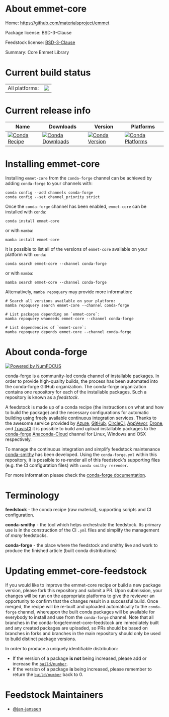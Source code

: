 About emmet-core
================

Home: https://github.com/materialsproject/emmet

Package license: BSD-3-Clause

Feedstock license: [BSD-3-Clause](https://github.com/conda-forge/emmet-core-feedstock/blob/main/LICENSE.txt)

Summary: Core Emmet Library

Current build status
====================


<table><tr><td>All platforms:</td>
    <td>
      <a href="https://dev.azure.com/conda-forge/feedstock-builds/_build/latest?definitionId=17378&branchName=main">
        <img src="https://dev.azure.com/conda-forge/feedstock-builds/_apis/build/status/emmet-core-feedstock?branchName=main">
      </a>
    </td>
  </tr>
</table>

Current release info
====================

| Name | Downloads | Version | Platforms |
| --- | --- | --- | --- |
| [![Conda Recipe](https://img.shields.io/badge/recipe-emmet--core-green.svg)](https://anaconda.org/conda-forge/emmet-core) | [![Conda Downloads](https://img.shields.io/conda/dn/conda-forge/emmet-core.svg)](https://anaconda.org/conda-forge/emmet-core) | [![Conda Version](https://img.shields.io/conda/vn/conda-forge/emmet-core.svg)](https://anaconda.org/conda-forge/emmet-core) | [![Conda Platforms](https://img.shields.io/conda/pn/conda-forge/emmet-core.svg)](https://anaconda.org/conda-forge/emmet-core) |

Installing emmet-core
=====================

Installing `emmet-core` from the `conda-forge` channel can be achieved by adding `conda-forge` to your channels with:

```
conda config --add channels conda-forge
conda config --set channel_priority strict
```

Once the `conda-forge` channel has been enabled, `emmet-core` can be installed with `conda`:

```
conda install emmet-core
```

or with `mamba`:

```
mamba install emmet-core
```

It is possible to list all of the versions of `emmet-core` available on your platform with `conda`:

```
conda search emmet-core --channel conda-forge
```

or with `mamba`:

```
mamba search emmet-core --channel conda-forge
```

Alternatively, `mamba repoquery` may provide more information:

```
# Search all versions available on your platform:
mamba repoquery search emmet-core --channel conda-forge

# List packages depending on `emmet-core`:
mamba repoquery whoneeds emmet-core --channel conda-forge

# List dependencies of `emmet-core`:
mamba repoquery depends emmet-core --channel conda-forge
```


About conda-forge
=================

[![Powered by
NumFOCUS](https://img.shields.io/badge/powered%20by-NumFOCUS-orange.svg?style=flat&colorA=E1523D&colorB=007D8A)](https://numfocus.org)

conda-forge is a community-led conda channel of installable packages.
In order to provide high-quality builds, the process has been automated into the
conda-forge GitHub organization. The conda-forge organization contains one repository
for each of the installable packages. Such a repository is known as a *feedstock*.

A feedstock is made up of a conda recipe (the instructions on what and how to build
the package) and the necessary configurations for automatic building using freely
available continuous integration services. Thanks to the awesome service provided by
[Azure](https://azure.microsoft.com/en-us/services/devops/), [GitHub](https://github.com/),
[CircleCI](https://circleci.com/), [AppVeyor](https://www.appveyor.com/),
[Drone](https://cloud.drone.io/welcome), and [TravisCI](https://travis-ci.com/)
it is possible to build and upload installable packages to the
[conda-forge](https://anaconda.org/conda-forge) [Anaconda-Cloud](https://anaconda.org/)
channel for Linux, Windows and OSX respectively.

To manage the continuous integration and simplify feedstock maintenance
[conda-smithy](https://github.com/conda-forge/conda-smithy) has been developed.
Using the ``conda-forge.yml`` within this repository, it is possible to re-render all of
this feedstock's supporting files (e.g. the CI configuration files) with ``conda smithy rerender``.

For more information please check the [conda-forge documentation](https://conda-forge.org/docs/).

Terminology
===========

**feedstock** - the conda recipe (raw material), supporting scripts and CI configuration.

**conda-smithy** - the tool which helps orchestrate the feedstock.
                   Its primary use is in the construction of the CI ``.yml`` files
                   and simplify the management of *many* feedstocks.

**conda-forge** - the place where the feedstock and smithy live and work to
                  produce the finished article (built conda distributions)


Updating emmet-core-feedstock
=============================

If you would like to improve the emmet-core recipe or build a new
package version, please fork this repository and submit a PR. Upon submission,
your changes will be run on the appropriate platforms to give the reviewer an
opportunity to confirm that the changes result in a successful build. Once
merged, the recipe will be re-built and uploaded automatically to the
`conda-forge` channel, whereupon the built conda packages will be available for
everybody to install and use from the `conda-forge` channel.
Note that all branches in the conda-forge/emmet-core-feedstock are
immediately built and any created packages are uploaded, so PRs should be based
on branches in forks and branches in the main repository should only be used to
build distinct package versions.

In order to produce a uniquely identifiable distribution:
 * If the version of a package **is not** being increased, please add or increase
   the [``build/number``](https://docs.conda.io/projects/conda-build/en/latest/resources/define-metadata.html#build-number-and-string).
 * If the version of a package **is** being increased, please remember to return
   the [``build/number``](https://docs.conda.io/projects/conda-build/en/latest/resources/define-metadata.html#build-number-and-string)
   back to 0.

Feedstock Maintainers
=====================

* [@jan-janssen](https://github.com/jan-janssen/)

